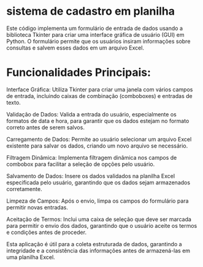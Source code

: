 # sistema de cadastro em planilha
Este código implementa um formulário de entrada de dados usando a biblioteca Tkinter para criar uma interface gráfica de usuário (GUI) em Python. O formulário permite que os usuários insiram informações sobre consultas e salvem esses dados em um arquivo Excel.

# Funcionalidades Principais:
Interface Gráfica: Utiliza Tkinter para criar uma janela com vários campos de entrada, incluindo caixas de combinação (comboboxes) e entradas de texto.

Validação de Dados: Valida a entrada do usuário, especialmente os formatos de data e hora, para garantir que os dados estejam no formato correto antes de serem salvos.

Carregamento de Dados: Permite ao usuário selecionar um arquivo Excel existente para salvar os dados, criando um novo arquivo se necessário.

Filtragem Dinâmica: Implementa filtragem dinâmica nos campos de combobox para facilitar a seleção de opções pelo usuário.

Salvamento de Dados: Insere os dados validados na planilha Excel especificada pelo usuário, garantindo que os dados sejam armazenados corretamente.

Limpeza de Campos: Após o envio, limpa os campos do formulário para permitir novas entradas.

Aceitação de Termos: Inclui uma caixa de seleção que deve ser marcada para permitir o envio dos dados, garantindo que o usuário aceite os termos e condições antes de proceder.

Esta aplicação é útil para a coleta estruturada de dados, garantindo a integridade e a consistência das informações antes de armazená-las em uma planilha Excel.
